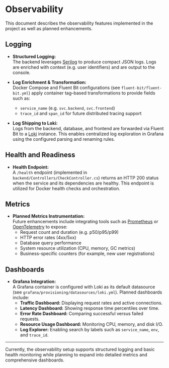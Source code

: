# Observability

This document describes the observability features implemented in the project as well as planned enhancements.

## Logging

- **Structured Logging:**  
  The backend leverages [Serilog](https://serilog.net/) to produce compact JSON logs. Logs are enriched with context (e.g. user identifiers) and are output to the console.

- **Log Enrichment & Transformation:**  
  Docker Compose and Fluent Bit configurations (see `fluent-bit/fluent-bit.yml`) apply container tag–based transformations to provide fields such as:
  - `service_name` (e.g. `svc.backend`, `svc.frontend`)
  - `trace_id` and `span_id` for future distributed tracing support

- **Log Shipping to Loki:**  
  Logs from the backend, database, and frontend are forwarded via Fluent Bit to a [Loki](https://grafana.com/oss/loki/) instance. This enables centralized log exploration in Grafana using the configured parsing and renaming rules.

## Health and Readiness

- **Health Endpoint:**  
  A `/health` endpoint (implemented in `backend/Controllers/CheckController.cs`) returns an HTTP 200 status when the service and its dependencies are healthy. This endpoint is utilized for Docker health checks and orchestration.

## Metrics

- **Planned Metrics Instrumentation:**  
  Future enhancements include integrating tools such as [Prometheus](https://prometheus.io/) or [OpenTelemetry](https://opentelemetry.io/) to expose:
  - Request count and duration (e.g. p50/p95/p99)
  - HTTP error rates (4xx/5xx)
  - Database query performance
  - System resource utilization (CPU, memory, GC metrics)
  - Business-specific counters (for example, new user registrations)
  
## Dashboards

- **Grafana Integration:**  
  A Grafana container is configured with Loki as its default datasource (see `grafana/provisioning/datasources/loki.yml`). Planned dashboards include:
  - **Traffic Dashboard:** Displaying request rates and active connections.
  - **Latency Dashboard:** Showing response time percentiles over time.
  - **Error Rate Dashboard:** Comparing successful versus failed requests.
  - **Resource Usage Dashboard:** Monitoring CPU, memory, and disk I/O.
  - **Log Explorer:** Enabling search by labels such as `service_name`, `env`, and `trace_id`.

---

Currently, the observability setup supports structured logging and basic health monitoring while planning to expand into detailed metrics and comprehensive dashboards.